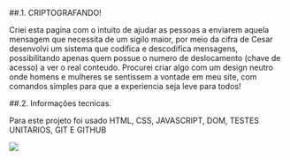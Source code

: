 ##.1. CRIPTOGRAFANDO!

Criei esta pagina com o intuito de ajudar as pessoas a enviarem aquela mensagem que necessita de um sigilo maior, por meio da cifra de Cesar desenvolvi um sistema que codifica e descodifica mensagens, possibilitando apenas quem possue o numero de deslocamento (chave de acesso) a ver o real conteudo.
Procurei criar algo com um design neutro onde homens e mulheres se sentissem a vontade em meu site, com comandos simples para que a experiencia seja leve para todos!

##.2. Informações tecnicas.

Para este projeto foi usado HTML, CSS, JAVASCRIPT, DOM, TESTES UNITARIOS, GIT E GITHUB


![](https://i.ibb.co/ygp9t5g/cifra.jpg)

